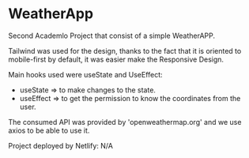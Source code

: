 # WeatherApp

Second Academlo Project that consist of a simple WeatherAPP.

Tailwind was used for the design, thanks to the fact that it is oriented to mobile-first by default, it was easier make the Responsive Design.

Main hooks used were useState and UseEffect:
  * useState => to make changes to the state.
  * useEffect => to get the permission to know the coordinates from the user.
 
The consumed API was provided by 'openweathermap.org' and we use axios to be able to use it.


Project deployed by Netlify: N/A
